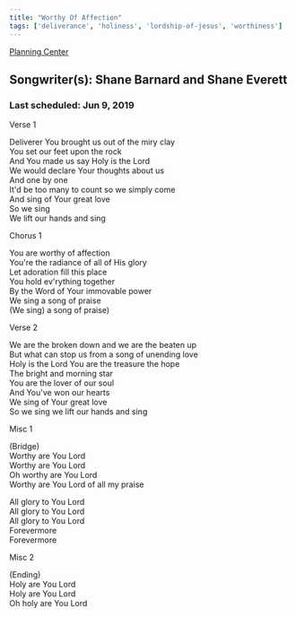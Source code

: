 ```yaml
---
title: "Worthy Of Affection"
tags: ['deliverance', 'holiness', 'lordship-of-jesus', 'worthiness']
---
```


[Planning Center](https://services.planningcenteronline.com/songs/15095221)

## Songwriter(s): Shane Barnard and Shane Everett
### Last scheduled: Jun 9, 2019          

Verse 1  
  
Deliverer You brought us out of the miry clay  
You set our feet upon the rock  
And You made us say Holy is the Lord  
We would declare Your thoughts about us  
And one by one  
It'd be too many to count so we simply come  
And sing of Your great love  
So we sing  
We lift our hands and sing  
  
Chorus 1  
  
You are worthy of affection  
You're the radiance of all of His glory  
Let adoration fill this place  
You hold ev'rything together  
By the Word of Your immovable power  
We sing a song of praise  
(We sing) a song of praise)  
  
Verse 2  
  
We are the broken down and we are the beaten up  
But what can stop us from a song of unending love  
Holy is the Lord You are the treasure the hope  
The bright and morning star  
You are the lover of our soul  
And You've won our hearts  
We sing of Your great love  
So we sing we lift our hands and sing  
  
Misc 1  
  
(Bridge)  
Worthy are You Lord  
Worthy are You Lord  
Oh worthy are You Lord  
Worthy are You Lord of all my praise  
  
All glory to You Lord  
All glory to You Lord  
All glory to You Lord  
Forevermore  
Forevermore  
  
Misc 2  
  
(Ending)  
Holy are You Lord  
Holy are You Lord  
Oh holy are You Lord
